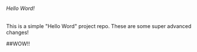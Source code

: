 ###### Hello Word! 

This is a simple "Hello Word" project repo. These are some super advanced changes!

##WOW!!